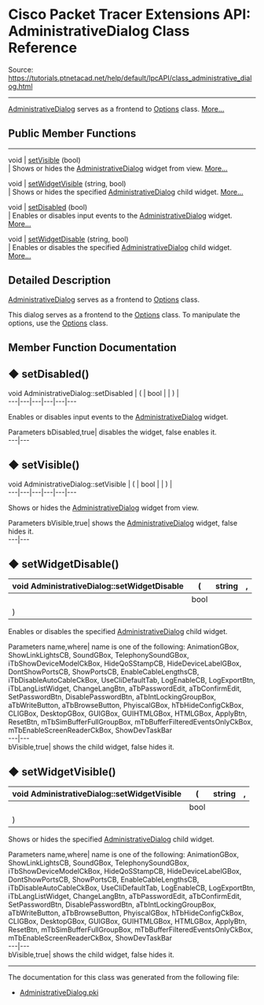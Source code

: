 # Cisco Packet Tracer Extensions API: AdministrativeDialog Class Reference

Source: https://tutorials.ptnetacad.net/help/default/IpcAPI/class_administrative_dialog.html

---

[AdministrativeDialog](class_administrative_dialog.html "AdministrativeDialog serves as a frontend to Options class.") serves as a frontend to [Options](class_options.html "Options contains the current running options for the application.") class. [More...](class_administrative_dialog.html#details)

##  Public Member Functions  
  
---  
void | [setVisible](class_administrative_dialog.html#aa4fc33267e0f36056d0102adba5153ae) (bool)  
| Shows or hides the [AdministrativeDialog](class_administrative_dialog.html "AdministrativeDialog serves as a frontend to Options class.") widget from view. [More...](class_administrative_dialog.html#aa4fc33267e0f36056d0102adba5153ae)  
  
void | [setWidgetVisible](class_administrative_dialog.html#aa0ee44edf1cee8ce82ce1049f58e9a2d) (string, bool)  
| Shows or hides the specified [AdministrativeDialog](class_administrative_dialog.html "AdministrativeDialog serves as a frontend to Options class.") child widget. [More...](class_administrative_dialog.html#aa0ee44edf1cee8ce82ce1049f58e9a2d)  
  
void | [setDisabled](class_administrative_dialog.html#aa5fdb2913a7578ae08d8be0ec5ced38e) (bool)  
| Enables or disables input events to the [AdministrativeDialog](class_administrative_dialog.html "AdministrativeDialog serves as a frontend to Options class.") widget. [More...](class_administrative_dialog.html#aa5fdb2913a7578ae08d8be0ec5ced38e)  
  
void | [setWidgetDisable](class_administrative_dialog.html#a43f5a683635d69afbedf93112dbfb00f) (string, bool)  
| Enables or disables the specified [AdministrativeDialog](class_administrative_dialog.html "AdministrativeDialog serves as a frontend to Options class.") child widget. [More...](class_administrative_dialog.html#a43f5a683635d69afbedf93112dbfb00f)  
  
  
## Detailed Description

[AdministrativeDialog](class_administrative_dialog.html "AdministrativeDialog serves as a frontend to Options class.") serves as a frontend to [Options](class_options.html "Options contains the current running options for the application.") class. 

This dialog serves as a frontend to the [Options](class_options.html "Options contains the current running options for the application.") class. To manipulate the options, use the [Options](class_options.html "Options contains the current running options for the application.") class. 

## Member Function Documentation

## ◆ setDisabled()

void AdministrativeDialog::setDisabled  | ( | bool  | | ) |   
---|---|---|---|---|---  
  
Enables or disables input events to the [AdministrativeDialog](class_administrative_dialog.html "AdministrativeDialog serves as a frontend to Options class.") widget. 

Parameters
     bDisabled,true| disables the widget, false enables it.   
---|---  
  
## ◆ setVisible()

void AdministrativeDialog::setVisible  | ( | bool  | | ) |   
---|---|---|---|---|---  
  
Shows or hides the [AdministrativeDialog](class_administrative_dialog.html "AdministrativeDialog serves as a frontend to Options class.") widget from view. 

Parameters
     bVisible,true| shows the [AdministrativeDialog](class_administrative_dialog.html "AdministrativeDialog serves as a frontend to Options class.") widget, false hides it.   
---|---  
  
## ◆ setWidgetDisable()

void AdministrativeDialog::setWidgetDisable  | ( | string  | ,   
---|---|---|---  
|  | bool  |   
| ) | |   
  
Enables or disables the specified [AdministrativeDialog](class_administrative_dialog.html "AdministrativeDialog serves as a frontend to Options class.") child widget. 

Parameters
     name,where| name is one of the following: AnimationGBox, ShowLinkLightsCB, SoundGBox, TelephonySoundGBox, iTbShowDeviceModelCkBox, HideQoSStampCB, HideDeviceLabelGBox, DontShowPortsCB, ShowPortsCB, EnableCableLengthsCB, iTbDisableAutoCableCkBox, UseCliDefaultTab, LogEnableCB, LogExportBtn, iTbLangListWidget, ChangeLangBtn, aTbPasswordEdit, aTbConfirmEdit, SetPasswordBtn, DisablePasswordBtn, aTbIntLockingGroupBox, aTbWriteButton, aTbBrowseButton, PhyiscalGBox, hTbHideConfigCkBox, CLIGBox, DesktopGBox, GUIGBox, GUIHTMLGBox, HTMLGBox, ApplyBtn, ResetBtn, mTbSimBufferFullGroupBox, mTbBufferFilteredEventsOnlyCkBox, mTbEnableScreenReaderCkBox, ShowDevTaskBar   
---|---  
bVisible,true| shows the child widget, false hides it.   
  
## ◆ setWidgetVisible()

void AdministrativeDialog::setWidgetVisible  | ( | string  | ,   
---|---|---|---  
|  | bool  |   
| ) | |   
  
Shows or hides the specified [AdministrativeDialog](class_administrative_dialog.html "AdministrativeDialog serves as a frontend to Options class.") child widget. 

Parameters
     name,where| name is one of the following: AnimationGBox, ShowLinkLightsCB, SoundGBox, TelephonySoundGBox, iTbShowDeviceModelCkBox, HideQoSStampCB, HideDeviceLabelGBox, DontShowPortsCB, ShowPortsCB, EnableCableLengthsCB, iTbDisableAutoCableCkBox, UseCliDefaultTab, LogEnableCB, LogExportBtn, iTbLangListWidget, ChangeLangBtn, aTbPasswordEdit, aTbConfirmEdit, SetPasswordBtn, DisablePasswordBtn, aTbIntLockingGroupBox, aTbWriteButton, aTbBrowseButton, PhyiscalGBox, hTbHideConfigCkBox, CLIGBox, DesktopGBox, GUIGBox, GUIHTMLGBox, HTMLGBox, ApplyBtn, ResetBtn, mTbSimBufferFullGroupBox, mTbBufferFilteredEventsOnlyCkBox, mTbEnableScreenReaderCkBox, ShowDevTaskBar   
---|---  
bVisible,true| shows the child widget, false hides it.   
  
* * *

The documentation for this class was generated from the following file:

  * [AdministrativeDialog.pki](_administrative_dialog_8pki.html)


